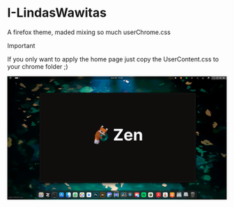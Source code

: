 # I-LindasWawitas

A firefox theme, maded mixing so much userChrome.css

> [!IMPORTANT]  
> If you only want to apply the home page just copy the UserContent.css to your chrome folder ;) 

<p align="center">
  <img src="https://github.com/NatryN/I-LindasWawitas/blob/main/Screenshot%20From%202024-10-28%2017-31-04.png?raw=true"/>
</p>


